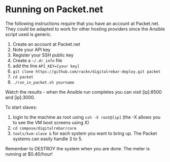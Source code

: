 # Running on Packet.net

The following instructions require that you have an account at Packet.net.  They could be adapted to work for other hosting providers since the Ansible script used is generic.

1. Create an account at Packet.net
  1. Note your API key
  1. Register your SSH public key
1. Create a `~/.dr_info` file
  1. add the line `API_KEY=[your key]`
1. `git clone https://github.com/rackn/digitalrebar-deploy.git packet`
1. `cd packet`
1. `./run_in_packet.sh yourname`

Watch the results - when the Ansible run completes you can visit [ip]:8500 and [ip]:3000.

To start slaves:

1. login to the machine as root using `ssh -X root@[ip]`  (the -X allows you to see the VM boot screens using X)
1. `cd compose/digitalrebar/core`
1. `tools/kvm-slave &` for each system you want to bring up.  The Packet systems can easily handle 3 to 5.

Remember to DESTROY the system when you are done.  The meter is running at $0.40/hour!
